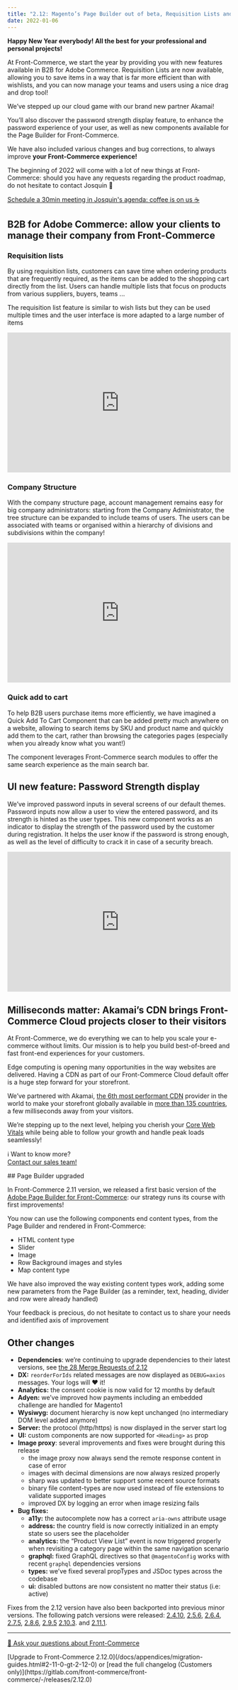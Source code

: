 ```yaml
---
title: "2.12: Magento’s Page Builder out of beta, Requisition Lists and Teams management for Adobe Commerce B2B and CDN availability for all Front-Commerce Cloud projects"
date: 2022-01-06
---
```


**Happy New Year everybody! All the best for your professional and personal projects!**

At Front-Commerce, we start the year by providing you with new features available in B2B for Adobe Commerce. Requisition Lists are now available, allowing you to save items in a way that is far more efficient than with wishlists, and you can now manage your teams and users using a nice drag and drop tool!

We’ve stepped up our cloud game with our brand new partner Akamai!

You’ll also discover the password strength display feature, to enhance the password experience of your user, as well as new components available for the Page Builder for Front-Commerce.

We have also included various changes and bug corrections, to always improve **your Front-Commerce experience!**

The beginning of 2022 will come with a lot of new things at Front-Commerce: should you have any requests regarding the product roadmap, do not hesitate to contact Josquin 👋

<p class="center">
  <a class="link primary button" href="https://calendly.com/josquin-front-commerce/30min">Schedule a 30min meeting in Josquin's agenda: coffee is on us ☕</a>
</p>

<!-- more -->

## B2B for Adobe Commerce: allow your clients to manage their company from Front-Commerce

### Requisition lists

By using requisition lists, customers can save time when ordering products that are frequently required, as the items can be added to the shopping cart directly from the list. Users can handle multiple lists that focus on products from various suppliers, buyers, teams ...

The requisition list feature is similar to wish lists but they can be used multiple times and the user interface is more adapted to a large number of items

<div style="position: relative; padding-bottom: 62.5%; height: 0;"><iframe src="https://www.loom.com/embed/1ec2c4e2fc6b4f7d944400f6a0b29e8f" frameborder="0" webkitallowfullscreen mozallowfullscreen allowfullscreen style="position: absolute; top: 0; left: 0; width: 100%; height: 100%;"></iframe></div>

### Company Structure

With the company structure page, account management remains easy for big company administrators: starting from the Company Administrator, the tree structure can be expanded to include teams of users. The users can be associated with teams or organised within a hierarchy of divisions and subdivisions within the company!

<div style="position: relative; padding-bottom: 62.5%; height: 0;"><iframe src="https://www.loom.com/embed/26c6591245a84bd1a512c45e0b3bf42f" frameborder="0" webkitallowfullscreen mozallowfullscreen allowfullscreen style="position: absolute; top: 0; left: 0; width: 100%; height: 100%;"></iframe></div>

### Quick add to cart

To help B2B users purchase items more efficiently, we have imagined a Quick Add To Cart Component that can be added pretty much anywhere on a website, allowing to search items by SKU and product name and quickly add them to the cart, rather than browsing the categories pages (especially when you already know what you want!)

The component leverages Front-Commerce search modules to offer the same search experience as the main search bar.

## UI new feature: Password Strength display

We’ve improved password inputs in several screens of our default themes. Password inputs now allow a user to view the entered password, and its strength is hinted as the user types. This new component works as an indicator to display the strength of the password used by the customer during registration. It helps the user know if the password is strong enough, as well as the level of difficulty to crack it in case of a security breach.

<div style="position: relative; padding-bottom: 62.5%; height: 0;"><iframe src="https://www.loom.com/embed/e63e74e3f5b74ee88500891f0ea543ae" frameborder="0" webkitallowfullscreen mozallowfullscreen allowfullscreen style="position: absolute; top: 0; left: 0; width: 100%; height: 100%;"></iframe></div>

## Milliseconds matter: Akamai’s CDN brings Front-Commerce Cloud projects closer to their visitors

At Front-Commerce, we do everything we can to help you scale your e-commerce without limits. Our mission is to help you build best-of-breed and fast front-end experiences for your customers.

Edge computing is opening many opportunities in the way websites are delivered. Having a CDN as part of our Front-Commerce Cloud default offer is a huge step forward for your storefront.

We’ve partnered with Akamai, [the 6th most performant CDN](https://www.cdnperf.com/) provider in the world to make your storefront globally available in [more than 135 countries](https://www.akamai.com/visualizations/media-delivery-network-map), a few milliseconds away from your visitors.

We’re stepping up to the next level, helping you cherish your [Core Web Vitals](https://web.dev/defining-core-web-vitals-thresholds/) while being able to follow your growth and handle peak loads seamlessly!

<p class="center">
  ℹ️ Want to know more?<br />
  <a class="link primary button" href="https://www.front-commerce.com/contact/">Contact our sales team!</a>
</p>
## Page Builder upgraded

In Front-Commerce 2.11 version, we released a first basic version of the [Adobe Page Builder for Front-Commerce](/docs/magento2/page-builder.html): our strategy runs its course with first improvements!

You now can use the following components end content types, from the Page Builder and rendered in Front-Commerce:

- HTML content type
- Slider
- Image
- Row Background images and styles
- Map content type

We have also improved the way existing content types work, adding some new parameters from the Page Builder (as a reminder, text, heading, divider and row were already handled)

Your feedback is precious, do not hesitate to contact us to share your needs and identified axis of improvement

## Other changes

- **Dependencies**: we’re continuing to upgrade dependencies to their latest versions, see [the 28 Merge Requests of 2.12](https://gitlab.com/front-commerce/front-commerce/-/merge_requests?scope=all&state=merged&label_name[]=depfu&milestone_title=2.12)
- **DX:** `reorderForIds` related messages are now displayed as `DEBUG=axios` messages. Your logs will ❤️ it!
- **Analytics:** the consent cookie is now valid for 12 months by default
- **Adyen:** we’ve improved how payments including an embedded challenge are handled for Magento1
- **Wysiwyg:** document hierarchy is now kept unchanged (no intermediary DOM level added anymore)
- **Server:** the protocol (http/https) is now displayed in the server start log
- **UI:** custom components are now supported for `<Heading>` `as` prop
- **Image proxy**: several improvements and fixes were brought during this release
    - the image proxy now always send the remote response content in case of error
    - images with decimal dimensions are now always resized properly
    - sharp was updated to better support some recent source formats
    - binary file content-types are now used instead of file extensions to validate supported images
    - improved DX by logging an error when image resizing fails
- **Bug fixes:**
    - **a11y:** the autocomplete now has a correct `aria-owns` attribute usage
    - **address:** the country field is now correctly initialized in an empty state so users see the placeholder
    - **analytics:** the “Product View List” event is now triggered properly when revisiting a category page within the same navigation scenario
    - **graphql:** fixed GraphQL directives so that `@magentoConfig` works with recent `graphql` dependencies versions
    - **types:** we’ve fixed several propTypes and JSDoc types across the codebase
    - **ui:** disabled buttons are now consistent no matter their status (i.e: active)

Fixes from the 2.12 version have also been backported into previous minor versions. The following patch versions were released:
[2.4.10](https://gitlab.com/front-commerce/front-commerce/-/releases/2.4.10),
[2.5.6](https://gitlab.com/front-commerce/front-commerce/-/releases/2.5.6),
[2.6.4](https://gitlab.com/front-commerce/front-commerce/-/releases/2.6.4),
[2.7.5](https://gitlab.com/front-commerce/front-commerce/-/releases/2.7.5),
[2.8.6](https://gitlab.com/front-commerce/front-commerce/-/releases/2.8.6),
[2.9.5](https://gitlab.com/front-commerce/front-commerce/-/releases/2.9.5)
[2.10.3](https://gitlab.com/front-commerce/front-commerce/-/releases/2.10.3).
and [2.11.1](https://gitlab.com/front-commerce/front-commerce/-/releases/2.11.1).

<hr />
<div class="center">
  <p>
    <a class="link primary button" href="https://www.front-commerce.com/contact/">💌 Ask your questions about Front-Commerce</a>
  </p>
  <p>
    [Upgrade to Front-Commerce 2.12.0](/docs/appendices/migration-guides.html#2-11-0-gt-2-12-0) or [read the full changelog (Customers only)](https://gitlab.com/front-commerce/front-commerce/-/releases/2.12.0)
  </p>
</div>
